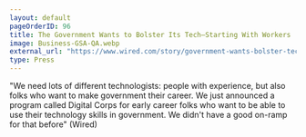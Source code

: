 ```yaml
---
layout: default
pageOrderID: 96
title: The Government Wants to Bolster Its Tech—Starting With Workers
image: Business-GSA-QA.webp
external_url: "https://www.wired.com/story/government-wants-bolster-tech-starting-workers/"
type: Press
---
```



"We need lots of different technologists: people with experience, but also folks who want to make government their career. We just announced a program called Digital Corps for early career folks who want to be able to use their technology skills in government. We didn't have a good on-ramp for that before" (Wired)
